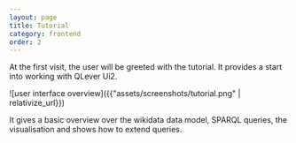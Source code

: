 ```yaml
---
layout: page
title: Tutorial
category: frontend
order: 2
---
```



At the first visit, the user will be greeted with the tutorial. It provides a start into working with QLever Ui2. 

![user interface overview]({{"assets/screenshots/tutorial.png" | relativize_url}})

It gives a basic overview over the wikidata data model, SPARQL queries, the visualisation and shows how to extend queries. 
